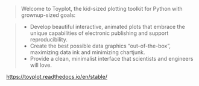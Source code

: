 > Welcome to Toyplot, the kid-sized plotting toolkit for Python with grownup-sized goals:

> -   Develop beautiful interactive, animated plots that embrace the unique capabilities of electronic publishing and support reproducibility.
> -   Create the best possible data graphics “out-of-the-box”, maximizing data ink and minimizing chartjunk.
> -   Provide a clean, minimalist interface that scientists and engineers will love.

https://toyplot.readthedocs.io/en/stable/

